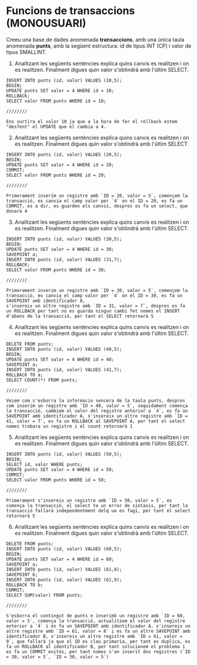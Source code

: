 # Funcions de transaccions (MONOUSUARI)

Creeu una base de dades anomenada __transaccions__, amb una única taula anomenada __punts__, amb la següent estructura: id de tipus INT (CP) i valor de tipus SMALLINT.

1. Analitzant les següents sentències explica quins canvis es realitzen i on es realitzen. Finalment digues quin valor s'obtindrà amb l'últim SELECT.  

```
INSERT INTO punts (id, valor) VALUES (10,5);
BEGIN;
UPDATE punts SET valor = 4 WHERE id = 10;
ROLLBACK;
SELECT valor FROM punts WHERE id = 10;

////////

Ens surtira el valor 10 ja que a la hora de fer el rollback estem "desfent" el UPDATE que el cambia a 4.
```

2. Analitzant les següents sentències explica quins canvis es realitzen i on es realitzen. Finalment digues quin valor s'obtindrà amb l'últim SELECT.  
```
INSERT INTO punts (id, valor) VALUES (20,5);
BEGIN;
UPDATE punts SET valor = 4 WHERE id = 20;
COMMIT;
SELECT valor FROM punts WHERE id = 20;

////////

Primerament inserim un registre amb `ID = 20, valor = 5`, començem la transacció, es canvia el camp valor per `4` on el ID = 20, es fa un COMMIT, es a dir, es guarden els canvis, despres es fa un select, que donarà 4
```


3. Analitzant les següents sentències explica quins canvis es realitzen i on es realitzen. Finalment digues quin valor s'obtindrà amb l'últim SELECT.

```
INSERT INTO punts (id, valor) VALUES (30,5);
BEGIN;
UPDATE punts SET valor = 4 WHERE id = 30;
SAVEPOINT a;
INSERT INTO punts (id, valor) VALUES (31,7);
ROLLBACK;
SELECT valor FROM punts WHERE id = 30;

////////

Primerament inserim un registre amb `ID = 30, valor = 5`, començem la transacció, es canvia el camp valor per `4` on el ID = 30, es fa un SAVEPOINT amb identificador A,
s'insereix un altre registre amb `ID = 31, valor = 7`, despres es fa un ROLLBACK per tant no es guarda ningun cambi fet nomes el INSERT d'abans de la transacció, per tant el SELECT retornarà 5
```

4. Analitzant les següents sentències explica quins canvis es realitzen i on es realitzen. Finalment digues quin valor s'obtindrà amb l'últim SELECT.
```
DELETE FROM punts;
INSERT INTO punts (id, valor) VALUES (40,5);
BEGIN;
UPDATE punts SET valor = 4 WHERE id = 40;
SAVEPOINT a;
INSERT INTO punts (id, valor) VALUES (41,7);
ROLLBACK TO a;
SELECT COUNT(*) FROM punts;

////////

Veiem com s'esborra la informacio sencera de la taula punts, despres com inserim un registre amb `ID = 40, valor = 5`, seguidament comença la transacció, cambiem el valor del registre anterior a `4`, es fa un SAVEPOINT amb identificador A, s'insereix un altre registre amb `ID = 41, valor = 7`, es fa un ROLLBACK al SAVEPOINT A, per tant el select nomes trobara un registre i el count retornarà 1
```
5. Analitzant les següents sentències explica quins canvis es realitzen i on es realitzen. Finalment digues quin valor s'obtindrà amb l'últim SELECT.
```
INSERT INTO punts (id, valor) VALUES (50,5);
BEGIN;
SELECT id, valor WHERE punts;
UPDATE punts SET valor = 4 WHERE id = 50;
COMMIT;
SELECT valor FROM punts WHERE id = 50;

////////

Primerament s'insereix un registre amb `ID = 50, valor = 5`, es comença la transacció, el select te un error de sintaxis, per tant la transacció fallarà independentment delq ue es fagi, per tant el select retornarà 5
```
6. Analitzant les següents sentències explica quins canvis es realitzen i on es realitzen. Finalment digues quin valor s'obtindrà amb l'últim SELECT.
```
DELETE FROM punts;
INSERT INTO punts (id, valor) VALUES (60,5);
BEGIN;
UPDATE punts SET valor = 4 WHERE id = 60;
SAVEPOINT a;
INSERT INTO punts (id, valor) VALUES (61,8);
SAVEPOINT b;
INSERT INTO punts (id, valor) VALUES (61,9);
ROLLBACK TO b;
COMMIT;
SELECT SUM(valor) FROM punts;

////////

S'esborra el contingut de punts e inserimb un registre amb `ID = 60, valor = 5`, comença la transacció, actualitzem el valor del registre anterior a `4` i es fa un SAVEPOINT amb identificador A, s'insereix un altre registre amb `ID = 61, valor = 8` i es fa un altre SAVEPOINT amb identificador B, s'insereix un altre registre amb `ID = 61, valor = 9`, que fallarà ja que el ID es clau primaria, per tant es duplica, es fa un ROLLBACK al identificador B, per tant solucionem el problema i es fa un COMMIT exitós, per tant nomes s'an inserit dos registres (`ID = 30, valor = 5`, `ID = 30, valor = 5`)
```